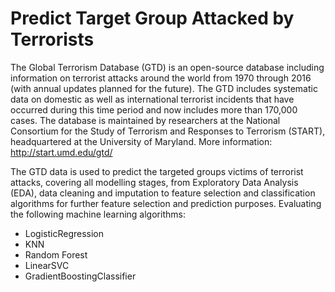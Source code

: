 # Predict Target Group Attacked by Terrorists

The Global Terrorism Database (GTD) is an open-source database including information on terrorist attacks around the world from 1970 through 2016 (with annual updates planned for the future). The GTD includes systematic data on domestic as well as international terrorist incidents that have occurred during this time period and now includes more than 170,000 cases. The database is maintained by researchers at the National Consortium for the Study of Terrorism and Responses to Terrorism (START), headquartered at the University of Maryland. More information: http://start.umd.edu/gtd/

The GTD data is used to predict the targeted groups victims of terrorist attacks, covering all modelling stages, from Exploratory Data Analysis (EDA), data cleaning and imputation to feature selection and classification algorithms for further feature selection and prediction purposes. Evaluating the following machine learning algorithms:

- LogisticRegression
- KNN
- Random Forest 
- LinearSVC
- GradientBoostingClassifier
